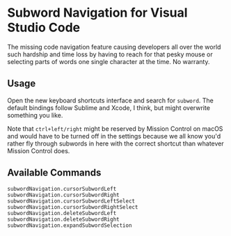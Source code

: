 # Subword Navigation for Visual Studio Code
The missing code navigation feature causing developers all over the world such hardship and time loss by having to reach for that pesky mouse or selecting parts of words one single character at the time. No warranty.

## Usage
Open the new keyboard shortcuts interface and search for `subword`. The default bindings follow Sublime and Xcode, I think, but might overwrite something you like.

Note that `ctrl+left/right` might be reserved by Mission Control on macOS and would have to be turned off in the settings because we all know you'd rather fly through subwords in here with the correct shortcut than whatever Mission Control does.

## Available Commands
```
subwordNavigation.cursorSubwordLeft
subwordNavigation.cursorSubwordRight
subwordNavigation.cursorSubwordLeftSelect
subwordNavigation.cursorSubwordRightSelect
subwordNavigation.deleteSubwordLeft
subwordNavigation.deleteSubwordRight
subwordNavigation.expandSubwordSelection
```
